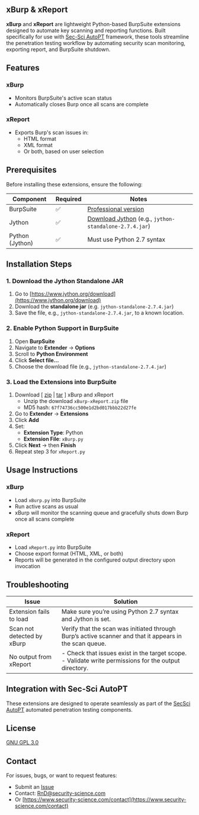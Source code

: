 ## xBurp & xReport

**xBurp** and **xReport** are lightweight Python-based BurpSuite extensions designed to automate key scanning and reporting functions. Built specifically for use with [Sec-Sci AutoPT](https://www.security-science.com/sec-sci-autopt) framework, these tools streamline the penetration testing workflow by automating security scan monitoring, exporting report, and BurpSuite shutdown.


## Features

### xBurp
- Monitors BurpSuite's active scan status
- Automatically closes Burp once all scans are complete

### xReport
- Exports Burp's scan issues in:
  - HTML format
  - XML format
  - Or both, based on user selection


## Prerequisites

Before installing these extensions, ensure the following:

| Component       | Required | Notes        |
|-----------------|----------|-----------------------------|
| BurpSuite       | ✅        | [Professional version](https://portswigger.net/burp/documentation/desktop/getting-started/download-and-install) |
| Jython          | ✅        | [Download Jython](https://www.jython.org/download) (e.g., `jython-standalone-2.7.4.jar`)    |
| Python (Jython) | ✅        | Must use Python 2.7 syntax     |

## Installation Steps

### 1. Download the Jython Standalone JAR

1. Go to [https://www.jython.org/download](https://www.jython.org/download)
2. Download the **standalone jar** (e.g. `jython-standalone-2.7.4.jar`)
3. Save the file, e.g., `jython-standalone-2.7.4.jar`, to a known location.

### 2. Enable Python Support in BurpSuite

1. Open **BurpSuite**
2. Navigate to **Extender** → **Options**
3. Scroll to **Python Environment**
4. Click **Select file…**
5. Choose the download file (e.g., `jython-standalone-2.7.4.jar`)

### 3. Load the Extensions into BurpSuite

1. Download [ [zip](https://github.com/securityscience/SecSci-xBurp-xReport/zipball/main) | [tar](https://github.com/securityscience/SecSci-xBurp-xReport/tarball/main) ] xBurp and xReport
   - Unzip the download `xBurp-xReport.zip` file
   - MD5 hash: `67f74736cc500e1d2bd017bbb22d27fe`
2. Go to **Extender** → **Extensions**
3. Click **Add**
4. Set:
   - **Extension Type**: Python
   - **Extension File**: `xBurp.py`
5. Click **Next** → then **Finish**
6. Repeat step 3 for `xReport.py`


## Usage Instructions

### xBurp

- Load `xBurp.py` into BurpSuite
- Run active scans as usual
- xBurp will monitor the scanning queue and gracefully shuts down Burp once all scans complete

### xReport

- Load `xReport.py` into BurpSuite
- Choose export format (HTML, XML, or both)
- Reports will be generated in the configured output directory upon invocation


## Troubleshooting

| Issue                             | Solution                                                                                                  |
|----------------------------------|-----------------------------------------------------------------------------------------------------------|
| Extension fails to load          | Make sure you’re using Python 2.7 syntax and Jython is set.                                               |
| Scan not detected by xBurp                  | Verify that the scan was initiated through Burp’s active scanner and that it appears in the scan queue.   |
| No output from xReport            | - Check that issues exist in the target scope.<br/>- Validate write permissions for the output directory. |


## Integration with Sec-Sci AutoPT

These extensions are designed to operate seamlessly as part of the [SecSci AutoPT](https://www.security-science.com/sec-sci-autopt) automated penetration testing components.


## License

[GNU GPL 3.0](LICENSE)


## Contact

For issues, bugs, or want to request features:

- Submit an [Issue](https://github.com/securityscience/SecSci-xBurp-xReport/issues)
- Contact: [RnD@security-science.com](mailto:RnD@security-science.com)
- Or [https://www.security-science.com/contact](https://www.security-science.com/contact)
